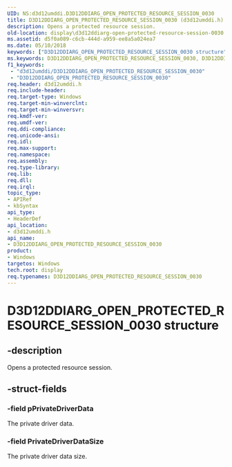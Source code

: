 ```yaml
---
UID: NS:d3d12umddi.D3D12DDIARG_OPEN_PROTECTED_RESOURCE_SESSION_0030
title: D3D12DDIARG_OPEN_PROTECTED_RESOURCE_SESSION_0030 (d3d12umddi.h)
description: Opens a protected resource session.
old-location: display\d3d12ddiarg-open-protected-resource-session-0030.htm
ms.assetid: d5f0a089-c6cb-444d-a959-ee8a5a024ea7
ms.date: 05/10/2018
keywords: ["D3D12DDIARG_OPEN_PROTECTED_RESOURCE_SESSION_0030 structure"]
ms.keywords: D3D12DDIARG_OPEN_PROTECTED_RESOURCE_SESSION_0030, D3D12DDIARG_OPEN_PROTECTED_RESOURCE_SESSION_0030 structure [Display Devices], d3d12umddi/D3D12DDIARG_OPEN_PROTECTED_RESOURCE_SESSION_0030, display.d3d12ddiarg-open-protected-resource-session-0030
f1_keywords:
 - "d3d12umddi/D3D12DDIARG_OPEN_PROTECTED_RESOURCE_SESSION_0030"
 - "D3D12DDIARG_OPEN_PROTECTED_RESOURCE_SESSION_0030"
req.header: d3d12umddi.h
req.include-header: 
req.target-type: Windows
req.target-min-winverclnt: 
req.target-min-winversvr: 
req.kmdf-ver: 
req.umdf-ver: 
req.ddi-compliance: 
req.unicode-ansi: 
req.idl: 
req.max-support: 
req.namespace: 
req.assembly: 
req.type-library: 
req.lib: 
req.dll: 
req.irql: 
topic_type:
- APIRef
- kbSyntax
api_type:
- HeaderDef
api_location:
- d3d12umddi.h
api_name:
- D3D12DDIARG_OPEN_PROTECTED_RESOURCE_SESSION_0030
product:
- Windows
targetos: Windows
tech.root: display
req.typenames: D3D12DDIARG_OPEN_PROTECTED_RESOURCE_SESSION_0030
---
```


# D3D12DDIARG_OPEN_PROTECTED_RESOURCE_SESSION_0030 structure


## -description


Opens a protected resource session.


## -struct-fields




### -field pPrivateDriverData

The private driver data.


### -field PrivateDriverDataSize

The private driver data size.

